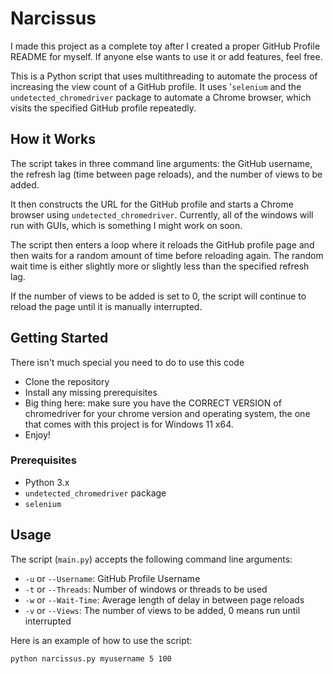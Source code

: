 # Narcissus
I made this project as a complete toy after I created a proper GitHub Profile README for myself. If anyone else wants to use it or add features, feel free.

This is a Python script that uses multithreading to automate the process of increasing the view count of a GitHub profile. It uses '`selenium` and the `undetected_chromedriver` package to automate a Chrome browser, which visits the specified GitHub profile repeatedly.

## How it Works

The script takes in three command line arguments: the GitHub username, the refresh lag (time between page reloads), and the number of views to be added. 

It then constructs the URL for the GitHub profile and starts a Chrome browser using `undetected_chromedriver`. Currently, all of the windows will run with GUIs, which is something I might work on soon.

The script then enters a loop where it reloads the GitHub profile page and then waits for a random amount of time before reloading again. The random wait time is either slightly more or slightly less than the specified refresh lag.

If the number of views to be added is set to 0, the script will continue to reload the page until it is manually interrupted.

## Getting Started
There isn't much special you need to do to use this code
- Clone the repository
- Install any missing prerequisites
- Big thing here: make sure you have the CORRECT VERSION of chromedriver for your chrome version and operating system, the one that comes with this project is for Windows 11 x64.
- Enjoy!

### Prerequisites

- Python 3.x
- `undetected_chromedriver` package
- `selenium`

## Usage
The script (`main.py`) accepts the following command line arguments:

- `-u` or `--Username`: GitHub Profile Username
- `-t` or `--Threads`: Number of windows or threads to be used
- `-w` or `--Wait-Time`: Average length of delay in between page reloads
- `-v` or `--Views`: The number of views to be added, 0 means run until interrupted

Here is an example of how to use the script:

```bash
python narcissus.py myusername 5 100
